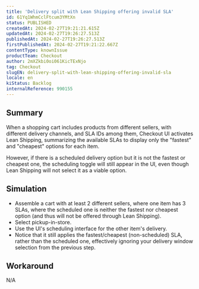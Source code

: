 ```yaml
---
title: 'Delivery split with Lean Shipping offering invalid SLA'
id: 61Yq1WhmCclFtcum3YMtXn
status: PUBLISHED
createdAt: 2024-02-27T19:21:21.615Z
updatedAt: 2024-02-27T19:26:27.513Z
publishedAt: 2024-02-27T19:26:27.513Z
firstPublishedAt: 2024-02-27T19:21:22.667Z
contentType: knownIssue
productTeam: Checkout
author: 2mXZkbi0oi061KicTExNjo
tag: Checkout
slugEN: delivery-split-with-lean-shipping-offering-invalid-sla
locale: en
kiStatus: Backlog
internalReference: 990155
---
```


## Summary


When a shopping cart includes products from different sellers, with different delivery channels, and SLA IDs among them, Checkout UI activates Lean Shipping, summarizing the available SLAs to display only the "fastest" and "cheapest" options for each item.

However, if there is a scheduled delivery option but it is not the fastest or cheapest one, the scheduling toggle will still appear in the UI, even though Lean Shipping will not select it as a viable option.


##

## Simulation



- Assemble a cart with at least 2 different sellers, where one item has 3 SLAs, where the scheduled one is neither the fastest nor cheapest option (and thus will not be offered through Lean Shipping).
- Select pickup-in-store.
- Use the UI's scheduling interface for the other item's delivery.
- Notice that it still applies the fastest/cheapest (non-scheduled) SLA, rather than the scheduled one, effectively ignoring your delivery window selection from the previous step.


##

## Workaround


N/A





